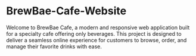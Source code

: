 # BrewBae-Cafe-Website
Welcome to BrewBae Cafe, a modern and responsive web application built for a specialty cafe offering only beverages. This project is designed to deliver a seamless online experience for customers to browse, order, and manage their favorite drinks with ease.
